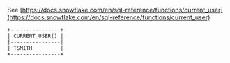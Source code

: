 See [https://docs.snowflake.com/en/sql-reference/functions/current_user](https://docs.snowflake.com/en/sql-reference/functions/current_user)
```
+----------------+
| CURRENT_USER() |
|----------------|
| TSMITH         |
+----------------+
```
